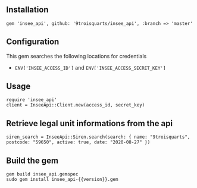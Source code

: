 ## Installation

`gem 'insee_api', github: '9troisquarts/insee_api', :branch => 'master'`

## Configuration

This gem searches the following locations for credentials

- `ENV['INSEE_ACCESS_ID']` and `ENV['INSEE_ACCESS_SECRET_KEY']`

## Usage

```
require 'insee_api'
client = InseeApi::Client.new(access_id, secret_key)
```


## Retrieve legal unit informations from the api

```
siren_search = InseeApi::Siren.search(search: { name: "9troisquarts", postcode: "59650", active: true, date: "2020-08-27" })
```

## Build the gem

```
gem build insee_api.gemspec
sudo gem install insee_api-{{version}}.gem
```

